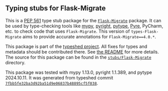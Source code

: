 ## Typing stubs for Flask-Migrate

This is a [PEP 561](https://peps.python.org/pep-0561/)
type stub package for the [`Flask-Migrate`](https://github.com/miguelgrinberg/Flask-Migrate) package.
It can be used by type-checking tools like
[mypy](https://github.com/python/mypy/),
[pyright](https://github.com/microsoft/pyright),
[pytype](https://github.com/google/pytype/),
[Pyre](https://pyre-check.org/),
PyCharm, etc. to check code that uses `Flask-Migrate`. This version of
`types-Flask-Migrate` aims to provide accurate annotations for
`Flask-Migrate==4.0.*`.

This package is part of the [typeshed project](https://github.com/python/typeshed).
All fixes for types and metadata should be contributed there.
See [the README](https://github.com/python/typeshed/blob/main/README.md)
for more details. The source for this package can be found in the
[`stubs/Flask-Migrate`](https://github.com/python/typeshed/tree/main/stubs/Flask-Migrate)
directory.

This package was tested with
mypy 1.13.0,
pyright 1.1.389,
and pytype 2024.10.11.
It was generated from typeshed commit
[`7fbb5fe32ba3d92ba51d9e06837b48895cf5f038`](https://github.com/python/typeshed/commit/7fbb5fe32ba3d92ba51d9e06837b48895cf5f038).